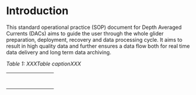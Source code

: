 # Introduction

This standard operational practice (SOP) document for Depth Averaged Currents (DACs) aims to guide the user through the whole glider preparation, deployment, recovery and data processing cycle. 
It aims to result in high quality data and further ensures a data flow both for real time data delivery and long term data archiving.

*Table 1: XXXTable captionXXX*

|    |    |    |    |    |    |    |    |
|---|---|---|---|---|---|---|---|
|    |   |   |   |   |   |   |   |
|    |   |   |   |   |   |  |   |
|    |   |   |   |   |   |   |   |
|    |   |   |   |   |   |   |   |
|    |   |   |   |   |   |   |   |
|    |   |   |   |   |   |   |   |
|    |   |   |   |   |   |   |   |
